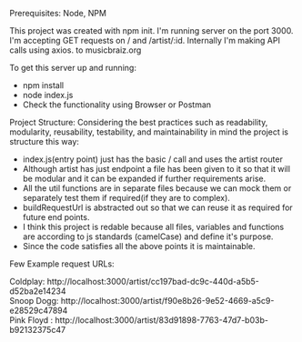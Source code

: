 Prerequisites:
Node, NPM

This project was created with npm init. I'm running server on the port 3000. I'm accepting GET requests on / and /artist/:id. Internally I'm making API calls using axios. to musicbraiz.org

To get this server up and running:

- npm install
- node index.js
- Check the functionality using Browser or Postman

Project Structure:
Considering the best practices such as readability, modularity, reusability, testability, and maintainability in mind the project is structure this way:

- index.js(entry point) just has the basic / call and uses the artist router
- Although artist has just endpoint a file has been given to it so that it will be modular and it can be expanded if further requirements arise.
- All the util functions are in separate files because we can mock them or separately test them if required(if they are to complex).
- buildRequestUrl is abstracted out so that we can reuse it as required for future end points.
- I think this project is redable because all files, variables and functions are according to js standards (camelCase) and define it's purpose.
- Since the code satisfies all the above points it is maintainable.

Few Example request URLs:

Coldplay: http://localhost:3000/artist/cc197bad-dc9c-440d-a5b5-d52ba2e14234
<br />
Snoop Dogg: http://localhost:3000/artist/f90e8b26-9e52-4669-a5c9-e28529c47894
<br />
Pink Floyd : http://localhost:3000/artist/83d91898-7763-47d7-b03b-b92132375c47
<br />
